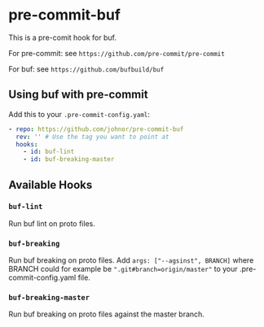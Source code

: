 # pre-commit-buf

This is a pre-comit hook for buf.

For pre-commit: see `https://github.com/pre-commit/pre-commit`

For buf: see `https://github.com/bufbuild/buf`

## Using buf with pre-commit

Add this to your `.pre-commit-config.yaml`:

```yaml
- repo: https://github.com/johnor/pre-commit-buf
  rev: '' # Use the tag you want to point at
  hooks:
    - id: buf-lint
    - id: buf-breaking-master
```

## Available Hooks

### `buf-lint`

Run buf lint on proto files.

### `buf-breaking`

Run buf breaking on proto files. Add `args: ["--agsinst", BRANCH]` where BRANCH
could for example be `".git#branch=origin/master"` to your
.pre-commit-config.yaml file.

### `buf-breaking-master`

Run buf breaking on proto files against the master branch.
